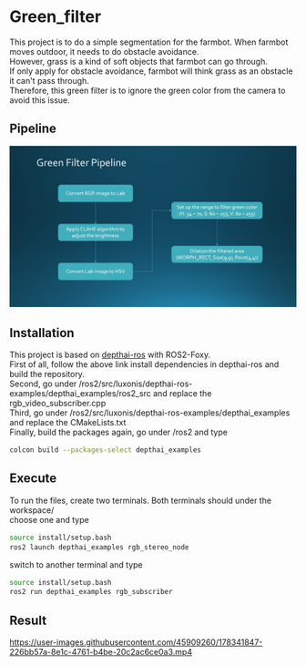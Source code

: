 # Green_filter
This project is to do a simple segmentation for the farmbot. When farmbot moves outdoor, it needs to do obstacle avoidance.   
However, grass is a kind of soft objects that farmbot can go through.  
If only apply for obstacle avoidance, farmbot will think grass as an obstacle it can't pass through.  
Therefore, this green filter is to ignore the green color from the camera to avoid this issue.  

## Pipeline
![](image/pipeline.JPG)

## Installation
This project is based on [depthai-ros](https://github.com/luxonis/depthai-ros) with ROS2-Foxy.    
First of all, follow the above link install dependencies in depthai-ros and build the repository.  
Second, go under <workspace>/ros2/src/luxonis/depthai-ros-examples/depthai_examples/ros2_src and replace the rgb_video_subscriber.cpp  
Third, go under <workspace>/ros2/src/luxonis/depthai-ros-examples/depthai_examples and replace the CMakeLists.txt  
Finally, build the packages again, go under <workspace>/ros2 and type  
```bash
colcon build --packages-select depthai_examples
```

## Execute
To run the files, create two terminals. Both terminals should under the workspace/  
choose one and type  
```bash
source install/setup.bash  
ros2 launch depthai_examples rgb_stereo_node  
```
switch to another terminal and type  
```bash
source install/setup.bash
ros2 run depthai_examples rgb_subscriber
```

## Result
https://user-images.githubusercontent.com/45909260/178341847-226bb57a-8e1c-4761-b4be-20c2ac6ce0a3.mp4

